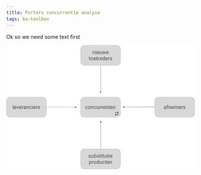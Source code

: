 ```yaml
---
title: Porters concurrentie analyse
tags: ba-toolbox
---
```



Ok so we need some text first


![concurrentie](/assets/images/porter-concurrentie.png)